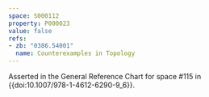 ```yaml
---
space: S000112
property: P000023
value: false
refs:
- zb: "0386.54001"
  name: Counterexamples in Topology
---
```


Asserted in the General Reference Chart for space #115 in
{{doi:10.1007/978-1-4612-6290-9_6}}.
